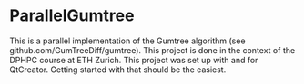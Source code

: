 # ParallelGumtree
This is a parallel implementation of the Gumtree algorithm (see github.com/GumTreeDiff/gumtree). This project is done in the context of the DPHPC course at ETH Zurich.
This project was set up with and for QtCreator. Getting started with that should be the easiest.
